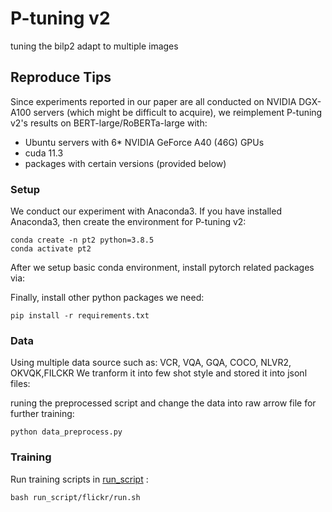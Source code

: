 # P-tuning v2
 tuning the bilp2 adapt to multiple images

## Reproduce Tips
Since experiments reported in our paper are all conducted on NVIDIA DGX-A100 servers (which might be difficult to acquire), 
we reimplement P-tuning v2's results on BERT-large/RoBERTa-large with:

* Ubuntu servers with 6* NVIDIA GeForce A40 (46G) GPUs
* cuda 11.3
* packages with certain versions (provided below)

### Setup
We conduct our experiment with Anaconda3. If you have installed Anaconda3, then create the environment for P-tuning v2:

```shell
conda create -n pt2 python=3.8.5
conda activate pt2
```

After we setup basic conda environment, install pytorch related packages via:

Finally, install other python packages we need:

```shell
pip install -r requirements.txt
```

### Data
Using multiple data source such as: VCR, VQA, GQA, COCO, NLVR2, OKVQK,FILCKR
We tranform it into few shot style and stored it into jsonl files:

runing the preprocessed script and change the data into raw arrow file for further training:
```shell
python data_preprocess.py
```
### Training
Run training scripts in [run_script](run_script) :

```shell
bash run_script/flickr/run.sh
```
